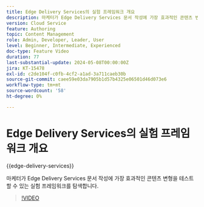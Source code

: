 ```yaml
---
title: Edge Delivery Services의 실험 프레임워크 개요
description: 마케터가 Edge Delivery Services 문서 작성에 가장 효과적인 콘텐츠 변형을 테스트할 수 있는 실험 프레임워크를 탐색합니다.
version: Cloud Service
feature: Authoring
topic: Content Management
role: Admin, Developer, Leader, User
level: Beginner, Intermediate, Experienced
doc-type: Feature Video
duration: 77
last-substantial-update: 2024-05-08T00:00:00Z
jira: KT-15478
exl-id: c2de104f-c0fb-4cf2-a1ad-3a711caeb30b
source-git-commit: caee59e03da7905b1d57b4325e06501d46d073e6
workflow-type: tm+mt
source-wordcount: '58'
ht-degree: 0%

---
```


# Edge Delivery Services의 실험 프레임워크 개요

{{edge-delivery-services}}

마케터가 Edge Delivery Services 문서 작성에 가장 효과적인 콘텐츠 변형을 테스트할 수 있는 실험 프레임워크를 탐색합니다.

>[!VIDEO](https://video.tv.adobe.com/v/3429061/?learn=on)
